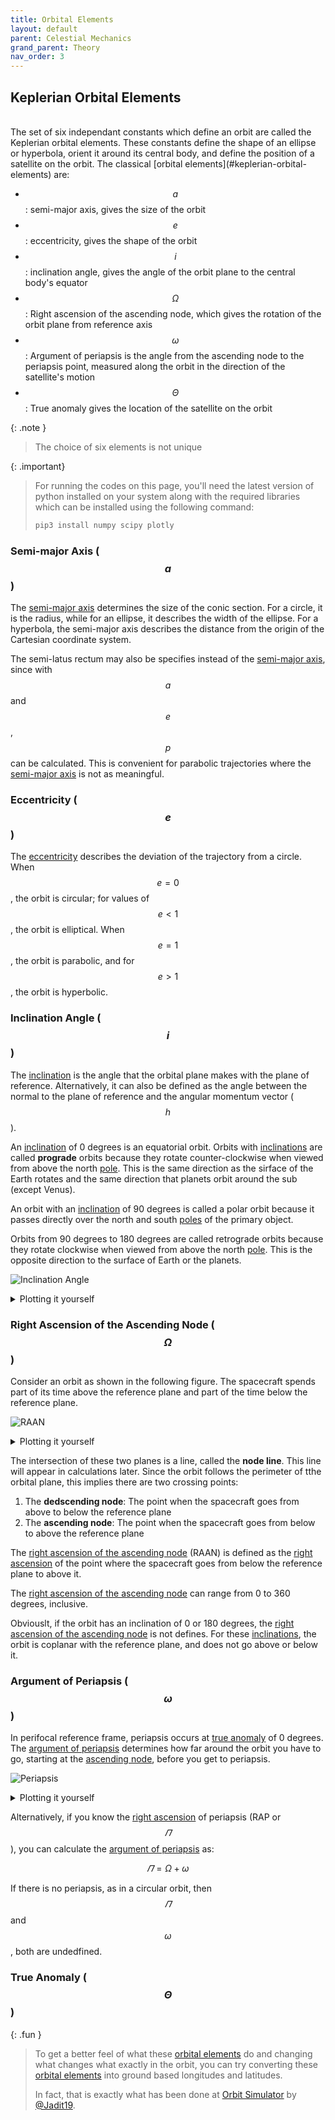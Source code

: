 ```yaml
---
title: Orbital Elements
layout: default
parent: Celestial Mechanics
grand_parent: Theory
nav_order: 3
---
```


## Keplerian Orbital Elements

<br />
The set of six independant constants which define an orbit are called the Keplerian orbital elements. These constants define the shape of an ellipse or hyperbola, orient it around its central body, and define the position of a satellite on the orbit. The classical [orbital elements](#keplerian-orbital-elements) are:

- $$a$$: semi-major axis, gives the size of the orbit
- $$e$$: eccentricity, gives the shape of the orbit
- $$i$$: inclination angle, gives the angle of the orbit plane to the central body's equator
- $$\Omega$$: Right ascension of the ascending node, which gives the rotation of the orbit plane from reference axis
- $$\omega$$: Argument of periapsis is the angle from the ascending node to the periapsis point, measured along the orbit in the direction of the satellite's motion
- $$\Theta$$: True anomaly gives the location of the satellite on the orbit

{: .note }

> The choice of six elements is not unique

{: .important}

> For running the codes on this page, you'll need the latest version of python installed on your system along with the required libraries which can be installed using the following command:
>
> ```bash
> pip3 install numpy scipy plotly
> ```

### Semi-major Axis ($$a$$)

The [semi-major axis](#semi-major-axis-a) determines the size of the conic section. For a circle, it is the radius, while for an ellipse, it describes the width of the ellipse. For a hyperbola, the semi-major axis describes the distance from the origin of the Cartesian coordinate system.

The semi-latus rectum may also be specifies instead of the [semi-major axis](#semi-major-axis-a), since with $$a$$ and $$e$$, $$p$$ can be calculated. This is convenient for parabolic trajectories where the [semi-major axis](#semi-major-axis-a) is not as meaningful.

### Eccentricity ($$e$$)

The [eccentricity](#eccentricity-e) describes the deviation of the trajectory from a circle. When $$e = 0$$, the orbit is circular; for values of $$e \lt 1$$, the orbit is elliptical. When $$e = 1$$, the orbit is parabolic, and for $$e \gt 1$$, the orbit is hyperbolic.

### Inclination Angle ($$i$$)

The [inclination](#inclination-angle-i) is the angle that the orbital plane makes with the plane of reference. Alternatively, it can also be defined as the angle between the normal to the plane of reference and the angular momentum vector ($$h$$).

An [inclination](#inclination-angle-i) of 0 degrees is an equatorial orbit. Orbits with [inclinations](#inclination-angle-i) are called **prograde** orbits because they rotate counter-clockwise when viewed from above the north [pole](../../observation/celestial%20sphere/equatorial.html#poles). This is the same direction as the sirface of the Earth rotates and the same direction that planets orbit around the sub (except Venus).

An orbit with an [inclination](#inclination-angle-i) of 90 degrees is called a polar orbit because it passes directly over the north and south [poles](../../observation/celestial%20sphere/equatorial.html#poles) of the primary object.

Orbits from 90 degrees to 180 degrees are called retrograde orbits because they rotate clockwise when viewed from above the north [pole](../../observation/celestial%20sphere/equatorial.html#poles). This is the opposite direction to the surface of Earth or the planets.

![Inclination Angle](../../assets/images/theory/celestial%20mechanics/orbital%20elements/inclination.png)

<details markdown="block">
  <summary>Plotting it yourself</summary>

**In [1]**:

```python
import plotly.graph_objects as go
import numpy as np
from scipy.spatial.transform import Rotation as R
```

**In [2]**:

```python
def arrow(start, end, fig=None, **kwargs):
    start_offset = kwargs.get("start_offset") or 0.98
    tip_ratio = kwargs.get("tip_ratio") or 0.1
    x_0, y_0, z_0 = start + start_offset * (end - start)
    u_0, v_0, w_0 = tip_ratio * (end - start)
    cone = go.Cone(
        x=[x_0],
        y=[y_0],
        z=[z_0],
        u=[u_0],
        v=[v_0],
        w=[w_0],
        showlegend=False,
        showscale=False,
        sizemode="absolute",
        sizeref=10,
        **kwargs.get("cone", {}),
    )
    coords = np.vstack((start, end))
    line = go.Scatter3d(
        x=coords[:, 0],
        y=coords[:, 1],
        z=coords[:, 2],
        mode="lines+text",
        line=kwargs.get("line"),
        text=["", "h"],
        textfont=dict(size=30, family="sans-serif", color="black"),
        textposition="top center",
    )
    if fig is not None:
        fig.add_trace(line)
        fig.add_trace(cone)
    else:
        return line, cone
```

**In [3]**:

```python
colors = dict(
    green="rgb(102,194,165)",
    red="rgb(252,141,98)",
    blue="rgb(141,160,203)",
    pink="rgb(231,138,195)",
    lime="rgb(166,216,84)",
    yellow="rgb(255,217,47)",
)
```

**In [4]**:

```python
a = 100
e = 0.4
b = a * np.sqrt(1 - e ** 2)
r_p = a * (1 - e)

inclination = 30
raan = 0
omega = 0

rot = R.from_euler("zxy", [0, 0, inclination], degrees=True)

theta = np.arange(0, 2 * np.pi, step=0.01)
phi = 0
r = a * (1 - e ** 2) / (1 - e * np.cos(theta - phi))
x = r * np.cos(theta)
y = r * np.sin(theta)
z = np.zeros_like(x)
r = np.vstack((x, y, z)).T
rotated = rot.apply(r)

vector_scale = 100
h_vec = np.zeros((2, 3), dtype=float)
h_vec[1, 2] = vector_scale
rot_vec = rot.apply(h_vec)

periapsis = np.array(((0, 0, 0), (-r_p, 0, 0)))
peri_rot = rot.apply(periapsis)

plane_size = 100
plane = np.array(
    (
        (-plane_size, -plane_size, 0),
        (-plane_size, plane_size, 0),
        (plane_size, -plane_size, 0),
        (plane_size, plane_size, 0),
    )
)
inclination_range = np.arange(0, np.radians(inclination), step=0.01)
arc = (
    vector_scale
    / 2
    * np.vstack(
        (
            np.sin(inclination_range),
            np.zeros_like(inclination_range),
            np.cos(inclination_range),
        )
    ).T
)
arc_2 = (
    -r_p
    * np.vstack(
        (
            np.cos(inclination_range),
            np.zeros_like(inclination_range),
            -np.sin(inclination_range),
        )
    ).T
)
```

**In [5]**:

```python
data = go.Scatter3d(
    x=rotated[:, 0],
    y=rotated[:, 1],
    z=rotated[:, 2],
    mode="lines",
    line=dict(color=colors["blue"], width=10),
)
d2 = go.Mesh3d(
    x=rotated[:, 0], y=rotated[:, 1], z=rotated[:, 2], color="gray", opacity=1.0
)

d3 = go.Mesh3d(
    x=plane[:, 0], y=plane[:, 1], z=plane[:, 2], opacity=0.7, color="lightgray"
)

d4 = go.Scatter3d(
    x=[0],
    y=[0],
    z=[0],
    mode="markers",
    marker=dict(color="black", size=[40], sizeref=1, sizemode="diameter"),
    text="m1",
    textfont=dict(size=30, family="sans-serif", color="black"),
    textposition="top right",
)
d5 = go.Scatter3d(
    x=[0, 0],
    y=[0, 0],
    z=[0, 100],
    mode="lines+text",
    line={"width": 10},
    text=["", "Z"],
    textfont=dict(size=30, family="sans-serif", color="black"),
    textposition="top center",
)
d6 = go.Scatter3d(
    x=[0, 0],
    y=[0, 100],
    z=[0, 0],
    mode="lines+text",
    line={"width": 10},
    text=["", "Y"],
    textfont=dict(size=30, family="sans-serif", color="black"),
    textposition="middle right",
)
d7 = go.Scatter3d(
    x=[0, 100],
    y=[0, 0],
    z=[0, 0],
    mode="lines+text",
    line={"width": 10},
    text=["", "X"],
    textfont=dict(size=30, family="sans-serif", color="black"),
    textposition="middle right",
)

mid = arc.shape[0] // 2
label = [""] * arc.shape[0]
label[mid] = "i"
arcline = go.Scatter3d(
    x=arc[:, 0],
    y=arc[:, 1],
    z=arc[:, 2],
    mode="lines+text",
    line={"width": 8, "color": "black"},
    text=label,
    textfont=dict(size=30, family="sans-serif", color="black"),
    textposition="top center",
)

arcline_2 = go.Scatter3d(
    x=arc_2[:, 0],
    y=arc_2[:, 1],
    z=arc_2[:, 2],
    mode="lines+text",
    line={"width": 8, "color": "black"},
    text=label,
    textfont=dict(size=20, family="sans-serif", color="black"),
    textposition="middle left",
)

periline = go.Scatter3d(
    x=peri_rot[:, 0],
    y=peri_rot[:, 1],
    z=peri_rot[:, 2],
    mode="lines+markers+text",
    line={"width": 8, "color": "black"},
    marker={"symbol": "circle-open", "size": [0, 20]},
    text=["", "periapsis"],
    textfont=dict(size=20, family="sans-serif", color="black"),
    textposition="top left",
)

layout = dict(
    width=1080,
    height=720,
    autosize=False,
    xaxis={
        "showgrid": False,  # thin lines in the background
        "zeroline": False,  # thick line at x=0
        "visible": False,  # numbers below
    },
    yaxis={
        "showgrid": False,  # thin lines in the background
        "zeroline": False,  # thick line at x=0
        "visible": False,  # numbers below
    },
    scene=dict(
        hovermode=False,
        camera=dict(
            up=dict(
                x=0,
                y=0,
                z=1,
            ),
            eye=dict(
                x=1.0707,
                y=-1.0707,
                z=1,
            ),
        ),
        # aspectratio = dict( x=1, y=1, z=0.7 ),
        aspectmode="manual",
        xaxis={"showgrid": False, "zeroline": False, "visible": False},
        yaxis={"showgrid": False, "zeroline": False, "visible": False},
        zaxis={"showgrid": False, "zeroline": False, "visible": False},
    ),
    showlegend=False,
    margin={"b": 0, "t": 0, "r": 0, "l": 0},
)
```

**In [6]**:

```python
fig = go.Figure(layout=layout)

fig.add_trace(data)
fig.add_trace(d2)
fig.add_trace(d3)
fig.add_trace(d4)
fig.add_trace(d5)
fig.add_trace(d6)
fig.add_trace(d7)
arrow(
    start=rot_vec[0, :],
    end=rot_vec[1, :],
    fig=fig,
    line={"width": 10.0, "color": colors["red"]},
    cone={"colorscale": [[0, colors["red"]], [1, colors["red"]]]},
)
fig.add_trace(arcline)
fig.add_trace(arcline_2)
fig.add_trace(periline)

fig.show()
```

</details>

### Right Ascension of the Ascending Node ($$\Omega$$)

Consider an orbit as shown in the following figure. The spacecraft spends part of its time above the reference plane and part of the time below the reference plane.

![RAAN](../../assets/images/theory/celestial%20mechanics/orbital%20elements/raan.png)

<details markdown="block">
  <summary>Plotting it yourself</summary>

**In [1]**:

```python
import plotly.graph_objects as go
import numpy as np
from scipy.spatial.transform import Rotation as R
```

**In [2]**:

```python
def arrow(start, end, fig=None, **kwargs):
    start_offset = kwargs.get("start_offset") or 0.98
    tip_ratio = kwargs.get("tip_ratio") or 0.1
    x_0, y_0, z_0 = start + start_offset * (end - start)
    u_0, v_0, w_0 = tip_ratio * (end - start)
    cone = go.Cone(
        x=[x_0],
        y=[y_0],
        z=[z_0],
        u=[u_0],
        v=[v_0],
        w=[w_0],
        showlegend=False,
        showscale=False,
        sizemode="absolute",
        sizeref=10,
        **kwargs.get("cone", {}),
    )
    coords = np.vstack((start, end))
    line = go.Scatter3d(
        x=coords[:, 0],
        y=coords[:, 1],
        z=coords[:, 2],
        mode="lines+text",
        line=kwargs.get("line"),
        text=["", "h"],
        textfont=dict(size=30, family="sans-serif", color="black"),
        textposition="top center",
    )
    if fig is not None:
        fig.add_trace(line)
        fig.add_trace(cone)
    else:
        return line, cone
```

**In [3]**:

```python
colors = dict(
    green="rgb(102,194,165)",
    red="rgb(252,141,98)",
    blue="rgb(141,160,203)",
    pink="rgb(231,138,195)",
    lime="rgb(166,216,84)",
    yellow="rgb(255,217,47)",
)
```

**In [4]**:

```python
a = 100
e = 0.4
b = a * np.sqrt(1 - e ** 2)
r_p = a * (1 - e)
p = a * (1 - e ** 2)

inclination = 30
raan = 30
omega = 0

rot = R.from_euler("ZY", [raan, inclination], degrees=True)

theta = np.arange(0, 2 * np.pi, step=0.01)
phi = 0

r = a * (1 - e ** 2) / (1 - e * np.cos(theta - phi))
x = r * np.cos(theta)
y = r * np.sin(theta)
z = np.zeros_like(x)
r = np.vstack((x, y, z)).T
rotated = rot.apply(r)

vector_scale = 100
h_vec = np.zeros((2, 3), dtype=float)
h_vec[1, 2] = vector_scale
rot_vec = rot.apply(h_vec)

periapsis = np.array(((0, 0, 0), (-r_p, 0, 0)))
peri_rot = rot.apply(periapsis)

plane_size = 100
plane = np.array(
    (
        (-plane_size, -plane_size, 0),
        (-plane_size, plane_size, 0),
        (plane_size, -plane_size, 0),
        (plane_size, plane_size, 0),
    )
)
inclination_range = np.arange(0, np.radians(inclination), step=0.01)
arc = (
    vector_scale
    / 2
    * np.vstack(
        (
            np.sin(inclination_range),
            np.zeros_like(inclination_range),
            np.cos(inclination_range),
        )
    ).T
)
arc_rot = R.from_euler("Z", [raan], degrees=True)
arc = arc_rot.apply(arc)
arc_2 = (
    -r_p
    * np.vstack(
        (
            np.cos(inclination_range),
            np.zeros_like(inclination_range),
            -np.sin(inclination_range),
        )
    ).T
)
arc_2 = arc_rot.apply(arc_2)
N_vec = np.cross([0, 0, 1], rot_vec[1, :])
N = np.linalg.norm(N_vec)
u_N = N_vec / N
node_line = np.vstack(
    (
        np.linspace(-75, 75, 2),
        u_N[1] / u_N[0] * np.linspace(-75, 75, 2),
        np.zeros(2),
    )
).T

nodes = np.array(((0, p, 0), (0, -p, 0)))
nodes = rot.apply(nodes)

raan_range = np.arange(0, np.radians(90 + raan), step=0.01)
raan_arc = (
    vector_scale
    / 2
    * np.vstack((np.cos(raan_range), np.sin(raan_range), np.zeros_like(raan_range))).T
)
```

**In [5]**:

```python
data = go.Scatter3d(
    x=rotated[:, 0],
    y=rotated[:, 1],
    z=rotated[:, 2],
    mode="lines",
    line=dict(color=colors["blue"], width=10),
)
d2 = go.Mesh3d(
    x=rotated[:, 0], y=rotated[:, 1], z=rotated[:, 2], color="gray", opacity=1.0
)

d3 = go.Mesh3d(
    x=plane[:, 0], y=plane[:, 1], z=plane[:, 2], opacity=0.7, color="lightgray"
)

d4 = go.Scatter3d(
    x=[0],
    y=[0],
    z=[0],
    mode="markers",
    marker=dict(color="black", size=[40], sizeref=1, sizemode="diameter"),
    text="m1",
    textfont=dict(size=30, family="sans-serif", color="black"),
    textposition="top right",
)
d5 = go.Scatter3d(
    x=[0, 0],
    y=[0, 0],
    z=[0, 100],
    mode="lines+text",
    line={"width": 10},
    text=["", "Z"],
    textfont=dict(size=30, family="sans-serif", color="black"),
    textposition="top center",
)
d6 = go.Scatter3d(
    x=[0, 0],
    y=[0, 100],
    z=[0, 0],
    mode="lines+text",
    line={"width": 10},
    text=["", "Y"],
    textfont=dict(size=30, family="sans-serif", color="black"),
    textposition="middle right",
)
d7 = go.Scatter3d(
    x=[0, 100],
    y=[0, 0],
    z=[0, 0],
    mode="lines+text",
    line={"width": 10},
    text=["", "X"],
    textfont=dict(size=30, family="sans-serif", color="black"),
    textposition="middle right",
)

mid = arc.shape[0] // 2
label = [""] * arc.shape[0]
label[mid] = "i"
arcline = go.Scatter3d(
    x=arc[:, 0],
    y=arc[:, 1],
    z=arc[:, 2],
    mode="lines+text",
    line={"width": 8, "color": "black"},
    text=label,
    textfont=dict(size=30, family="sans-serif", color="black"),
    textposition="top center",
)

arcline_2 = go.Scatter3d(
    x=arc_2[:, 0],
    y=arc_2[:, 1],
    z=arc_2[:, 2],
    mode="lines+text",
    line={"width": 8, "color": "black"},
    text=label,
    textfont=dict(size=20, family="sans-serif", color="black"),
    textposition="middle left",
)

periline = go.Scatter3d(
    x=peri_rot[:, 0],
    y=peri_rot[:, 1],
    z=peri_rot[:, 2],
    mode="lines+markers+text",
    line={"width": 8, "color": "black"},
    marker={"symbol": "circle-open", "size": [0, 20]},
    text=["", "periapsis"],
    textfont=dict(size=20, family="sans-serif", color="black"),
    textposition="top left",
)

nodeline = go.Scatter3d(
    x=node_line[:, 0],
    y=node_line[:, 1],
    z=node_line[:, 2],
    mode="lines+text",
    line={"width": 8, "color": "black"},
    text=["", "Node Line"],
    textfont=dict(size=20, family="sans-serif", color="black"),
    textposition="top center",
)

nodesmarks = go.Scatter3d(
    x=nodes[:, 0],
    y=nodes[:, 1],
    z=nodes[:, 2],
    mode="markers+text",
    marker={"size": [15, 15]},
    text=["Ascending Node", "Descending Node"],
    textfont=dict(size=15, family="sans-serif", color="black"),
    textposition="top center",
)
mid = raan_arc.shape[0] // 2
label = [""] * raan_arc.shape[0]
label[mid] = "Ω"
raanarc = go.Scatter3d(
    x=raan_arc[:, 0],
    y=raan_arc[:, 1],
    z=raan_arc[:, 2],
    mode="lines+text",
    line={"width": 8, "color": "black"},
    text=label,
    textfont=dict(size=20, family="sans-serif", color="black"),
    textposition="middle right",
)

layout = dict(
    width=1080,
    height=720,
    autosize=False,
    xaxis={
        "showgrid": False,  # thin lines in the background
        "zeroline": False,  # thick line at x=0
        "visible": False,  # numbers below
    },
    yaxis={
        "showgrid": False,  # thin lines in the background
        "zeroline": False,  # thick line at x=0
        "visible": False,  # numbers below
    },
    scene=dict(
        hovermode=False,
        camera=dict(
            up=dict(
                x=0,
                y=0,
                z=1,
            ),
            eye=dict(
                x=1.0707,
                y=-1.0707,
                z=1,
            ),
        ),
        aspectmode="manual",
        xaxis={"showgrid": False, "zeroline": False, "visible": False},
        yaxis={"showgrid": False, "zeroline": False, "visible": False},
        zaxis={"showgrid": False, "zeroline": False, "visible": False},
    ),
    showlegend=False,
    margin={"b": 0, "t": 0, "r": 0, "l": 0},
)
```

**In [6]**:

```python
fig = go.Figure(layout=layout)

fig.add_trace(data)
fig.add_trace(d2)
fig.add_trace(d3)
fig.add_trace(d4)
fig.add_trace(d5)
fig.add_trace(d6)
fig.add_trace(d7)
arrow(
    start=rot_vec[0, :],
    end=rot_vec[1, :],
    fig=fig,
    line={"width": 10.0, "color": colors["red"]},
    cone={"colorscale": [[0, colors["red"]], [1, colors["red"]]]},
)

fig.add_trace(periline)
fig.add_trace(nodeline)
fig.add_trace(nodesmarks)
fig.add_trace(raanarc)

fig.show()
```

</details>

The intersection of these two planes is a line, called the **node line**. This line will appear in calculations later. Since the orbit follows the perimeter of tthe orbital plane, this implies there are two crossing points:

1. The **dedscending node**: The point when the spacecraft goes from above to below the reference plane
2. The **ascending node**: The point when the spacecraft goes from below to above the reference plane

The [right ascension of the ascending node](#right-ascension-of-the-ascending-node-omega) (RAAN) is defined as the [right ascension](../../observation/celestial%20sphere/equatorial.md#right-ascention) of the point where the spacecraft goes from below the reference plane to above it.

The [right ascension of the ascending node](#right-ascension-of-the-ascending-node-omega) can range from 0 to 360 degrees, inclusive.

Obviouslt, if the orbit has an inclination of 0 or 180 degrees, the [right ascension of the ascending node](#right-ascension-of-the-ascending-node-omega) is not defines. For these [inclinations](#inclination-angle-i), the orbit is coplanar with the reference plane, and does not go above or below it.

### Argument of Periapsis ($$\omega$$)

In perifocal reference frame, periapsis occurs at [true anomaly](#true-anomaly-theta) of 0 degrees. The [argument of periapsis](#argument-of-periapsis-omega) determines how far around the orbit you have to go, starting at the [ascending node](#right-ascension-of-the-ascending-node-omega), before you get to periapsis.

![Periapsis](../../assets/images/theory/celestial%20mechanics/orbital%20elements/periapsis.png)

<details markdown="block">
  <summary>Plotting it yourself</summary>

**In [1]**:

```python
import plotly.graph_objects as go
import numpy as np
from scipy.spatial.transform import Rotation as R
```

**In [2]**:

```python
def arrow(start, end, fig=None, **kwargs):
    start_offset = kwargs.get("start_offset") or 0.98
    tip_ratio = kwargs.get("tip_ratio") or 0.1
    x_0, y_0, z_0 = start + start_offset * (end - start)
    u_0, v_0, w_0 = tip_ratio * (end - start)
    cone = go.Cone(
        x=[x_0],
        y=[y_0],
        z=[z_0],
        u=[u_0],
        v=[v_0],
        w=[w_0],
        showlegend=False,
        showscale=False,
        sizemode="absolute",
        sizeref=10,
        **kwargs.get("cone", {}),
    )
    coords = np.vstack((start, end))
    line = go.Scatter3d(
        x=coords[:, 0],
        y=coords[:, 1],
        z=coords[:, 2],
        mode="lines+text",
        line=kwargs.get("line"),
        text=["", "h"],
        textfont=dict(size=30, family="sans-serif", color="black"),
        textposition="top center",
    )
    if fig is not None:
        fig.add_trace(line)
        fig.add_trace(cone)
    else:
        return line, cone
```

**In [3]**:

```python
colors = dict(
    green="rgb(102,194,165)",
    red="rgb(252,141,98)",
    blue="rgb(141,160,203)",
    pink="rgb(231,138,195)",
    lime="rgb(166,216,84)",
    yellow="rgb(255,217,47)",
)
```

**In [4]**:

```python
a = 100
e = 0.4
b = a * np.sqrt(1 - e ** 2)
r_p = a * (1 - e)
p = a * (1 - e ** 2)

inclination = 30
raan = 30
omega = 60

rot = R.from_euler("ZYZ", [raan, inclination, omega], degrees=True)

theta = np.arange(0, 2 * np.pi, step=0.01)
phi = 0

r = a * (1 - e ** 2) / (1 - e * np.cos(theta - phi))
x = r * np.cos(theta)
y = r * np.sin(theta)
z = np.zeros_like(x)
r = np.vstack((x, y, z)).T
rotated = rot.apply(r)

vector_scale = 100
h_vec = np.zeros((2, 3), dtype=float)
h_vec[1, 2] = vector_scale
rot_vec = rot.apply(h_vec)

periapsis = np.array(((0, 0, 0), (-r_p, 0, 0)))
peri_rot = rot.apply(periapsis)

plane_size = 150
plane = np.array(
    (
        (-plane_size, -plane_size, 0),
        (-plane_size, plane_size, 0),
        (plane_size, -plane_size, 0),
        (plane_size, plane_size, 0),
    )
)
inclination_range = np.arange(0, np.radians(inclination), step=0.01)
arc = (
    vector_scale
    / 2
    * np.vstack(
        (
            np.sin(inclination_range),
            np.zeros_like(inclination_range),
            np.cos(inclination_range),
        )
    ).T
)
arc_rot = R.from_euler("Z", [raan], degrees=True)
arc = arc_rot.apply(arc)
arc_2 = (
    -r_p
    * np.vstack(
        (
            np.cos(inclination_range),
            np.zeros_like(inclination_range),
            -np.sin(inclination_range),
        )
    ).T
)
arc_2 = arc_rot.apply(arc_2)
N_vec = np.cross([0, 0, 1], rot_vec[1, :])
N = np.linalg.norm(N_vec)
u_N = N_vec / N
node_line = np.vstack(
    (
        np.linspace(-100, 100, 2),
        u_N[1] / u_N[0] * np.linspace(-100, 100, 2),
        np.zeros(2),
    )
).T

ascending_node = rotated[52]
descending_node = rotated[367]
nodes = np.vstack((ascending_node, descending_node))

raan_range = np.arange(0, np.radians(90 + raan), step=0.01)
raan_arc = (
    vector_scale
    / 2
    * np.vstack((np.cos(raan_range), np.sin(raan_range), np.zeros_like(raan_range))).T
)

r_rot = np.linalg.norm(rotated, axis=1) + 5
t_rot = np.arctan2(np.linalg.norm(rotated[:, :2], axis=1), rotated[:, 2])
p_rot = np.arctan2(rotated[:, 1], rotated[:, 0])
x_new = r_rot * np.cos(p_rot) * np.sin(t_rot)
y_new = r_rot * np.sin(p_rot) * np.sin(t_rot)
z_new = r_rot * np.cos(t_rot)
```

**In [5]**:

```python
data = go.Scatter3d(
    x=rotated[:, 0],
    y=rotated[:, 1],
    z=rotated[:, 2],
    mode="lines",
    line=dict(color=colors["blue"], width=10),
)
d2 = go.Mesh3d(
    x=rotated[:, 0], y=rotated[:, 1], z=rotated[:, 2], color="gray", opacity=1.0
)

d3 = go.Mesh3d(
    x=plane[:, 0], y=plane[:, 1], z=plane[:, 2], opacity=0.7, color="lightgray"
)

d4 = go.Scatter3d(
    x=[0],
    y=[0],
    z=[0],
    mode="markers",
    marker=dict(color="black", size=[40], sizeref=1, sizemode="diameter"),
    text="m1",
    textfont=dict(size=30, family="sans-serif", color="black"),
    textposition="top right",
)
d5 = go.Scatter3d(
    x=[0, 0],
    y=[0, 0],
    z=[0, 100],
    mode="lines+text",
    line={"width": 10},
    text=["", "Z"],
    textfont=dict(size=30, family="sans-serif", color="black"),
    textposition="top center",
)
d6 = go.Scatter3d(
    x=[0, 0],
    y=[0, 100],
    z=[0, 0],
    mode="lines+text",
    line={"width": 10},
    text=["", "Y"],
    textfont=dict(size=30, family="sans-serif", color="black"),
    textposition="middle right",
)
d7 = go.Scatter3d(
    x=[0, 100],
    y=[0, 0],
    z=[0, 0],
    mode="lines+text",
    line={"width": 10},
    text=["", "X"],
    textfont=dict(size=30, family="sans-serif", color="black"),
    textposition="middle right",
)

mid = arc.shape[0] // 2
label = [""] * arc.shape[0]
label[mid] = "i"
arcline = go.Scatter3d(
    x=arc[:, 0],
    y=arc[:, 1],
    z=arc[:, 2],
    mode="lines+text",
    line={"width": 8, "color": "black"},
    text=label,
    textfont=dict(size=30, family="sans-serif", color="black"),
    textposition="top center",
)

arcline_2 = go.Scatter3d(
    x=arc_2[:, 0],
    y=arc_2[:, 1],
    z=arc_2[:, 2],
    mode="lines+text",
    line={"width": 8, "color": "black"},
    text=label,
    textfont=dict(size=20, family="sans-serif", color="black"),
    textposition="middle left",
)

periline = go.Scatter3d(
    x=peri_rot[:, 0],
    y=peri_rot[:, 1],
    z=peri_rot[:, 2],
    mode="lines+markers+text",
    line={"width": 8, "color": "black"},
    marker={"symbol": "circle-open", "size": [0, 20]},
    text=["", "periapsis"],
    textfont=dict(size=20, family="sans-serif", color="black"),
    textposition="middle left",
)

nodeline = go.Scatter3d(
    x=node_line[:, 0],
    y=node_line[:, 1],
    z=node_line[:, 2],
    mode="lines+text",
    line={"width": 8, "color": "black"},
    text=["", "Node Line"],
    textfont=dict(size=20, family="sans-serif", color="black"),
    textposition="top center",
)

nodesmarks = go.Scatter3d(
    x=nodes[:, 0],
    y=nodes[:, 1],
    z=nodes[:, 2],
    mode="markers+text",
    marker={"size": [15, 15]},
    text=["Ascending Node", "Descending Node"],
    textfont=dict(size=15, family="sans-serif", color="black"),
    textposition=["middle right", "middle left"],
)
mid = raan_arc.shape[0] // 2
label = [""] * raan_arc.shape[0]
label[mid] = "Ω"
raanarc = go.Scatter3d(
    x=raan_arc[:, 0],
    y=raan_arc[:, 1],
    z=raan_arc[:, 2],
    mode="lines+text",
    line={"width": 8, "color": "black"},
    text=label,
    textfont=dict(size=20, family="sans-serif", color="black"),
    textposition="middle right",
)

mid = x_new[52:312].shape[0] // 2
label = [""] * x_new[52:312].shape[0]
label[mid] = "ω"
omegaarc = go.Scatter3d(
    x=x_new[52:312],
    y=y_new[52:312],
    z=z_new[52:312],
    mode="lines+text",
    line={"width": 8, "color": "black"},
    text=label,
    textfont=dict(size=20, family="sans-serif", color="black"),
    textposition="middle left",
)

layout = dict(
    width=1920,
    height=1080,
    autosize=False,
    xaxis={
        "showgrid": False,  # thin lines in the background
        "zeroline": False,  # thick line at x=0
        "visible": False,  # numbers below
    },
    yaxis={
        "showgrid": False,  # thin lines in the background
        "zeroline": False,  # thick line at x=0
        "visible": False,  # numbers below
    },
    scene=dict(
        hovermode=False,
        camera=dict(
            up=dict(
                x=0,
                y=0,
                z=1,
            ),
            eye=dict(
                x=1.0707,
                y=-1.0707,
                z=1,
            ),
        ),
        aspectmode="manual",
        xaxis={"showgrid": False, "zeroline": False, "visible": False},
        yaxis={"showgrid": False, "zeroline": False, "visible": False},
        zaxis={"showgrid": False, "zeroline": False, "visible": False},
    ),
    showlegend=False,
    margin={"b": 0, "t": 0, "r": 0, "l": 0},
)
```

**In [6]**:

```python
fig = go.Figure(layout=layout)

fig.add_trace(data)
fig.add_trace(d2)
fig.add_trace(d3)
fig.add_trace(d4)
fig.add_trace(d5)
fig.add_trace(d6)
fig.add_trace(d7)
arrow(
    start=rot_vec[0, :],
    end=rot_vec[1, :],
    fig=fig,
    line={"width": 10.0, "color": colors["red"]},
    cone={"colorscale": [[0, colors["red"]], [1, colors["red"]]]},
)

fig.add_trace(periline)
fig.add_trace(nodesmarks)
fig.add_trace(omegaarc)

fig.show()
```

</details>

Alternatively, if you know the [right ascension](../../observation/celestial%20sphere/equatorial.html#right-ascension) of periapsis (RAP or $$\varPi$$), you can calculate the [argument of periapsis](#argument-of-periapsis-omega) as:

$$
\begin{equation}
    \varPi = \Omega + \omega
\end{equation}
$$

If there is no periapsis, as in a circular orbit, then $$\varPi$$ and $$\omega$$, both are undedfined.

### True Anomaly ($$\Theta$$)

{: .fun }

> To get a better feel of what these [orbital elements](#keplerian-orbital-elements) do and changing what changes what exactly in the orbit, you can try converting these [orbital elements](#keplerian-orbital-elements) into ground based longitudes and latitudes.
>
> In fact, that is exactly what has been done at [Orbit Simulator](https://shastra-cic.vercel.app) by [@Jadit19](https://github.com/Jadit19).
